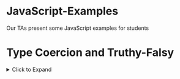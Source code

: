 # JavaScript-Examples
Our TAs present some JavaScript examples for students

# Type Coercion and Truthy-Falsy
<details><summary>Click to Expand</summary>

## Type Coercion
<details><summary>Click to Expand</summary>

JavaScript will automatically attempt to modify the type of a variable in certain circumstances. When speaking about Type Coercion, this modification is implicit (implicit changes can give a developer a really bad day!).

When the conversion is explicit, this is called type conversion.

### An example of type coercion
```JavaScript
const value1 = '5';
const value2 = 10;
let sum = value1 + value2;
console.log(sum);
```

What will be the output?
<details><summary>Click to Expand</summary>
<code>510</code>

The rationalle is that JavaScript will coerce the 9 to a string and "add" (concatenate) the two strings together. Why was the 9 changed and not the 5? It doesn't really matter, what matters is this can throw a wrench into your operations that could take hours or days to find!
</details>

### An example of type conversion:
```JavaScript
const value1 = '5';
const value2 = 10;
let sum = Number(value1) + value2;
console.log(sum);
```
What will be the output?
<details><summary>Click to Expand</summary>
<code>15</code>
</details>

</details>

## Truthy-Falsy
<details><summary>Click to Expand</summary>
A truthy value in Javascript is considered true in a boolean context (booleans are true or false, 1 or 0, etc.).

All values are considered truthy unless they're falsy (code like <code>false, 0, -0, 0n, "", null, undefined, NaN</code>).

Any of these can be coerced to be true in a boolean contex:

```JavaScript
if (true)
if ({})
if (42)
if ("0")
if ("false")
if (new Date())
if (-Infinity)
```
</details>

### Logical And: &&
<details><summary>Click to Expand</summary>

The logical and operator returns the second operator if the first object is truthy

```JavaScript
true && "dog"
// returns "dog"

[] && true
// return true
```

</details>

### Logical Or: ||
<details><summary>Click to Expand</summary>

The logical or operator 
- returns the first operator when it is truthy 
- returns the second operator when the first is falsy
    - the second operator can be truthy or falsy in this case

```JavaScript
console.log(null || "Kale Pizza")
// return "Kale Pizza"
console.log("Strawberry Potato Squash" || "user")
// return "Strawberry Potato Squash"
console.log(0 || NaN)
// return NaN
```
</details>

:cake: The bottom line:
- values can be implicitly type coerced

- Almost every value in Javascript can be coerced to be truthy in a boolean context (like an if conditional), so be wary!

- Don't get confused by truthy-falsy, it's just a way of saying that JavaScript is a very loose language! 

- Be careful with types and keep on programming!

</details>